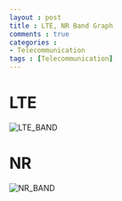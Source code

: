 ```yaml
---
layout : post
title : LTE, NR Band Graph
comments : true
categories : 
- Telecommunication
tags : [Telecommunication]
---
```


# LTE

![LTE_BAND](/assets/images/LTE_Band.png)

# NR

![NR_BAND](/assets/images/5G_NR_FR1_Bands.png)